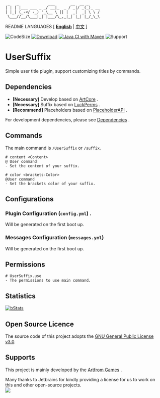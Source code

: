 ```text
 _   _             ___       __  __ _     
| | | |___ ___ _ _/ __|_  _ / _|/ _(_)_ __
| |_| (_-</ -_) '_\__ \ || |  _|  _| \ \ /
 \___//__/\___|_| |___/\_,_|_| |_| |_/_\_\
```

README LANGUAGES [ [**English**](README.md) | [中文](README_CN.md)  ]

![CodeSize](https://img.shields.io/github/languages/code-size/ArtformGames/UserSuffix)
[![Download](https://img.shields.io/github/downloads/ArtformGames/UserSuffix/total)](https://github.com/ArtformGames/UserSuffix/releases)
[![Java CI with Maven](https://github.com/ArtformGames/UserSuffix/actions/workflows/maven.yml/badge.svg?branch=master)](https://github.com/ArtformGames//actions/workflows/maven.yml)
![Support](https://img.shields.io/badge/Minecraft-Java%201.16--Latest-green)

# **UserSuffix**

Simple user title plugin, support customizing titles by commands.

## Dependencies

- **[Necessary]** Develop based on [ArtCore](https://github.com/ArtformGames/ArtCore) .
- **[Necessary]** Suffix based on [LuckPerms]() .
- **[Recommend]** Placeholders based on [PlaceholderAPI](https://www.spigotmc.org/resources/6245/) .

For development dependencies, please
see  [Dependencies](https://github.com/ArtformGames/UserSuffix/network/dependencies) .

## Commands

The main command is `/UserSuffix` or `/suffix`.

```text
# content <Content>
@ User command
- Set the content of your suffix.

# color <brackets-Color>
@User command
- Set the brackets color of your suffix.
```

## Configurations

### Plugin Configuration (`config.yml`) .

Will be generated on the first boot up.

### Messages Configuration (`messages.yml`)

Will be generated on the first boot up.

## Permissions

```text
# UserSuffix.use
- The permissions to use main command.
```

## Statistics

[![bStats](https://bstats.org/signatures/bukkit/UserSuffix.svg)](https://bstats.org/plugin/bukkit/UserSuffix/20648)

## Open Source Licence

The source code of this project adopts the [GNU General Public License v3.0](https://opensource.org/licenses/GPL-3.0).

## Supports

This project is mainly developed by the [Artfrom Games](https://github.com/ArtformGames/) .

Many thanks to Jetbrains for kindly providing a license for us to work on this and other open-source projects.  
[![](https://resources.jetbrains.com/storage/products/company/brand/logos/jb_beam.svg)](https://www.jetbrains.com/?from=https://github.com/ArtformGames/UserSuffix)

